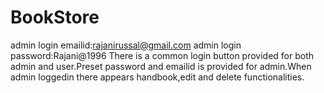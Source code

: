 # BookStore
admin login emailid:rajanirussal@gmail.com
admin login password:Rajani@1996
There is a common login button provided for both admin and user.Preset password and emailid is provided for admin.When admin loggedin there appears handbook,edit and delete functionalities.













